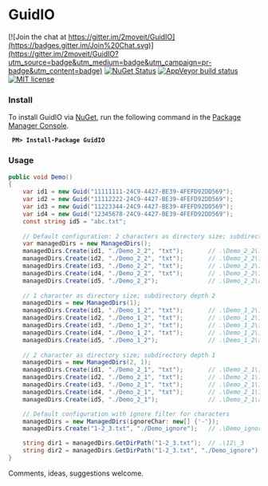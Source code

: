 # GuidIO
[![Join the chat at https://gitter.im/2moveit/GuidIO](https://badges.gitter.im/Join%20Chat.svg)](https://gitter.im/2moveit/GuidIO?utm_source=badge&utm_medium=badge&utm_campaign=pr-badge&utm_content=badge) [![NuGet Status](http://img.shields.io/nuget/v/GuidIO.svg?style=flat)](https://www.nuget.org/packages/GuidIO/) [![AppVeyor build status](https://ci.appveyor.com/api/projects/status/github/2moveit/GuidIO?branch=master&svg=true)](https://ci.appveyor.com/project/2moveit/guidio) [![MIT license](http://img.shields.io/badge/license-MIT-blue.svg)](https://github.com/2moveit/GuidIO/blob/master/LICENSE)

### Install
To install GuidIO via [NuGet](https://www.nuget.org/packages/GuidIO/), run the following command in the [Package Manager Console](http://docs.nuget.org/docs/start-here/using-the-package-manager-console).

**<code>
PM&gt; Install-Package GuidIO
</code>**


### Usage

```csharp
public void Demo()
{
	var id1 = new Guid("11111111-24C9-4427-BE39-4FEFD92DD569");
	var id2 = new Guid("11112222-24C9-4427-BE39-4FEFD92DD569");
	var id3 = new Guid("11223344-24C9-4427-BE39-4FEFD92DD569");
	var id4 = new Guid("12345678-24C9-4427-BE39-4FEFD92DD569");
	const string id5 = "abc.txt";
	
	// Default configuration: 2 characters as directory size; subdirectory depth 2
	var managedDirs = new ManagedDirs();
	managedDirs.Create(id1, "./Demo_2_2", "txt");       // .\Demo_2_2\11\11\11111111-24C9-4427-BE39-4FEFD92DD569.txt
	managedDirs.Create(id2, "./Demo_2_2", "txt");       // .\Demo_2_2\11\11\11112222-24C9-4427-BE39-4FEFD92DD569.txt
	managedDirs.Create(id3, "./Demo_2_2", "txt");       // .\Demo_2_2\11\22\11223344-24C9-4427-BE39-4FEFD92DD569.txt
	managedDirs.Create(id4, "./Demo_2_2", "txt");       // .\Demo_2_2\12\34\12345678-24C9-4427-BE39-4FEFD92DD569.txt
	managedDirs.Create(id5, "./Demo_2_2");              // .\Demo_2_2\ab\c\abc.txt
	
	// 1 character as directory size; subdirectory depth 2 
	managedDirs = new ManagedDirs(1);
	managedDirs.Create(id1, "./Demo_1_2", "txt");       // .\Demo_1_2\1\1\11111111-24C9-4427-BE39-4FEFD92DD569.txt
	managedDirs.Create(id2, "./Demo_1_2", "txt");       // .\Demo_1_2\1\1\11112222-24C9-4427-BE39-4FEFD92DD569.txt
	managedDirs.Create(id3, "./Demo_1_2", "txt");       // .\Demo_1_2\1\2\11223344-24C9-4427-BE39-4FEFD92DD569.txt
	managedDirs.Create(id4, "./Demo_1_2", "txt");       // .\Demo_1_2\1\2\12345678-24C9-4427-BE39-4FEFD92DD569.txt
	managedDirs.Create(id5, "./Demo_1_2");              // .\Demo_1_2\a\b\abc.txt
	
	// 2 character as directory size; subdirectory depth 1 
	managedDirs = new ManagedDirs(2, 1);
	managedDirs.Create(id1, "./Demo_2_1", "txt");       // .\Demo_2_1\11\11111111-24C9-4427-BE39-4FEFD92DD569.txt
	managedDirs.Create(id2, "./Demo_2_1", "txt");       // .\Demo_2_1\11\11112222-24C9-4427-BE39-4FEFD92DD569.txt
	managedDirs.Create(id3, "./Demo_2_1", "txt");       // .\Demo_2_1\11\11223344-24C9-4427-BE39-4FEFD92DD569.txt
	managedDirs.Create(id4, "./Demo_2_1", "txt");       // .\Demo_2_1\12\12345678-24C9-4427-BE39-4FEFD92DD569.txt
	managedDirs.Create(id5, "./Demo_2_1");              // .\Demo_2_1\ab\abc.txt

	// Default configuration with ignore filter for characters
	managedDirs = new ManagedDirs(ignoreChar: new[] {'-'});
	managedDirs.Create("1-2_3.txt", "./Demo_ignore");   // .\Demo_ignore\12\_3\1-2_3.txt

	string dir1 = managedDirs.GetDirPath("1-2_3.txt");  // .\12\_3
	string dir2 = managedDirs.GetDirPath("1-2_3.txt", "./Demo_ignore");  // ./Demo_ignore\12\_3
}
```

Comments, ideas, suggestions welcome.
